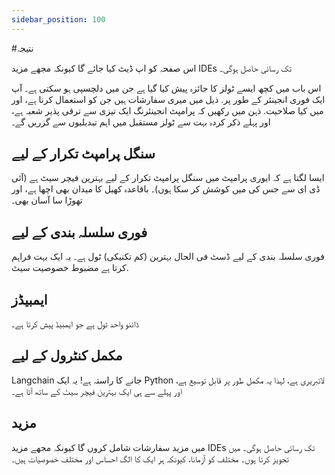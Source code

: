 ```yaml
---
sidebar_position: 100
---
```


#نتیجہ

اس صفحہ کو اپ ڈیٹ کیا جائے گا کیونکہ مجھے مزید IDEs تک رسائی حاصل ہوگی۔

اس باب میں کچھ ایسے ٹولز کا جائزہ پیش کیا گیا ہے جن میں دلچسپی ہو سکتی ہے۔
آپ ایک فوری انجینئر کے طور پر. ذیل میں میری سفارشات ہیں جن کو استعمال کرنا ہے، اور میں
کیا صلاحیت. ذہن میں رکھیں کہ پرامپٹ انجینئرنگ ایک تیزی سے ترقی پذیر شعبہ ہے، اور
پہلے ذکر کردہ بہت سے ٹولز مستقبل میں اہم تبدیلیوں سے گزریں گے۔

## سنگل پرامپٹ تکرار کے لیے

ایسا لگتا ہے کہ ایوری پرامپٹ میں سنگل پرامپٹ تکرار کے لیے بہترین فیچر سیٹ ہے (آئی ڈی ای سے جس کی میں کوشش کر سکا ہوں)۔ باقاعدہ کھیل کا میدان بھی اچھا ہے، اور تھوڑا سا آسان بھی۔

## فوری سلسلہ بندی کے لیے

فوری سلسلہ بندی کے لیے ڈسٹ فی الحال بہترین (کم تکنیکی) ٹول ہے۔ یہ ایک بہت فراہم کرتا ہے
مضبوط خصوصیت سیٹ.


## ایمبیڈز

ڈائنو واحد ٹول ہے جو ایمبیڈ پیش کرتا ہے۔

## مکمل کنٹرول کے لیے

Langchain جانے کا راستہ ہے! یہ ایک Python لائبریری ہے، لہذا یہ مکمل طور پر قابل توسیع ہے،
اور پہلے سے ہی ایک بہترین فیچر سیٹ کے ساتھ آتا ہے۔


## مزید

میں مزید سفارشات شامل کروں گا کیونکہ مجھے مزید IDEs تک رسائی حاصل ہوگی۔ میں تجویز کرتا ہوں۔
مختلف کو آزمانا، کیونکہ ہر ایک کا الگ احساس اور مختلف خصوصیات ہیں۔